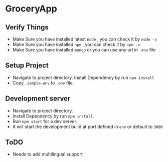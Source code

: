# GroceryApp

## Verify Things
  - Make Sure you have installed latest `node` , you can check it by `node -v`
  - Make Sure you have installed `npm` , you can check it by `npm -v`
  - Make Sure you have installed `mongo` or you can use any url in `.env` file 
## Setup Project
  - Navigate to project directory. Install Dependency by run `npm install`
  - Copy `.sample-env` to `.env` file.
## Development server

  - Navigate to project directory. 
  - Install Dependency by run `npm install`. 
  - Run `npm start` for a dev server.
  - It will start the development build at port defined in `env` or default to `3000`

## ToDO
- Needs to add multilingual support

